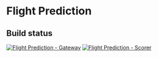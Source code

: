 # Flight Prediction

## Build status
[![Flight Prediction - Gateway](https://github.com/dsanapo/flight-predictions/actions/workflows/python-app.yml/badge.svg?branch=main)](https://github.com/dsanapo/flight-predictions/actions/workflows/python-app.yml)
[![Flight Prediction - Scorer](https://github.com/dsanapo/flight-predictions/actions/workflows/python-package.yml/badge.svg?branch=main)](https://github.com/dsanapo/flight-predictions/actions/workflows/python-package.yml)